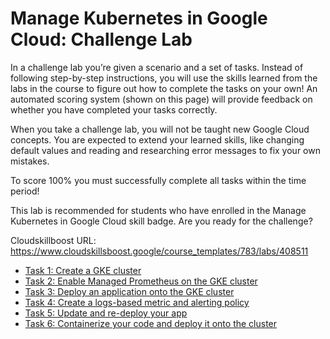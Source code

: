 # Manage Kubernetes in Google Cloud: Challenge Lab
In a challenge lab you’re given a scenario and a set of tasks. Instead of following step-by-step instructions, you will use the skills learned from the labs in the course to figure out how to complete the tasks on your own! An automated scoring system (shown on this page) will provide feedback on whether you have completed your tasks correctly.

When you take a challenge lab, you will not be taught new Google Cloud concepts. You are expected to extend your learned skills, like changing default values and reading and researching error messages to fix your own mistakes.

To score 100% you must successfully complete all tasks within the time period!

This lab is recommended for students who have enrolled in the Manage Kubernetes in Google Cloud skill badge. Are you ready for the challenge?

Cloudskillboost URL: https://www.cloudskillsboost.google/course_templates/783/labs/408511

- [Task 1: Create a GKE cluster](https://github.com/mrofisr/manage-kubernetes-in-google-cloud-challenge-lab/tree/main/task-1-create-a-gke-cluster)
- [Task 2: Enable Managed Prometheus on the GKE cluster](https://github.com/mrofisr/manage-kubernetes-in-google-cloud-challenge-lab/tree/main/task-2-enable-managed-prometheus-on-the-gke-cluster)
- [Task 3: Deploy an application onto the GKE cluster](https://github.com/mrofisr/manage-kubernetes-in-google-cloud-challenge-lab/tree/main/task-3-deploy-an-application-onto-the-gke-cluster)
- [Task 4: Create a logs-based metric and alerting policy](https://github.com/mrofisr/manage-kubernetes-in-google-cloud-challenge-lab/tree/main/task-4-create-a-logs-based-metric-and-alerting-policy)
- [Task 5: Update and re-deploy your app](https://github.com/mrofisr/manage-kubernetes-in-google-cloud-challenge-lab/tree/main/task-5-update-and-re-deploy-your-app)
- [Task 6: Containerize your code and deploy it onto the cluster](https://github.com/mrofisr/manage-kubernetes-in-google-cloud-challenge-lab/tree/main/task-6-containerize-your-code-and-deploy-it-onto-the-cluster)
